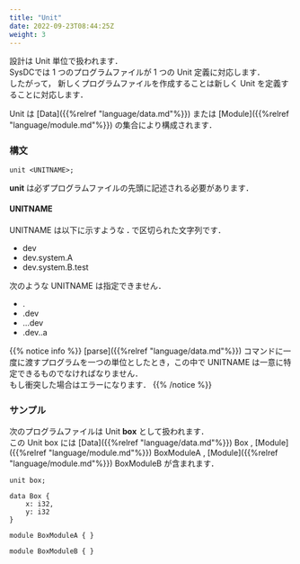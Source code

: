 ```yaml
---
title: "Unit"
date: 2022-09-23T08:44:25Z
weight: 3
---
```


設計は Unit 単位で扱われます．  
SysDCでは 1 つのプログラムファイルが 1 つの Unit 定義に対応します．  
したがって， 新しくプログラムファイルを作成することは新しく Unit を定義することに対応します．  

Unit は [Data]({{%relref "language/data.md"%}}) または [Module]({{%relref "language/module.md"%}}) の集合により構成されます．  


### 構文

```text
unit <UNITNAME>;
```

**unit** は必ずプログラムファイルの先頭に記述される必要があります．

#### UNITNAME

UNITNAME は以下に示すような **\.** で区切られた文字列です．

- dev
- dev.system.A
- dev.system.B.test

次のような UNITNAME は指定できません．

- .
- .dev
- ...dev
- .dev..a

{{% notice info %}}
[parse]({{%relref "language/data.md"%}}) コマンドに一度に渡すプログラムを一つの単位としたとき，この中で UNITNAME は一意に特定できるものでなければなりません．  
もし衝突した場合はエラーになります．
{{% /notice %}}

### サンプル

次のプログラムファイルは Unit **box** として扱われます．  
この Unit box には
[Data]({{%relref "language/data.md"%}}) Box ,
[Module]({{%relref "language/module.md"%}}) BoxModuleA ,
[Module]({{%relref "language/module.md"%}}) BoxModuleB
が含まれます．

```text
unit box;

data Box {
    x: i32,
    y: i32
}

module BoxModuleA { }

module BoxModuleB { }

```
